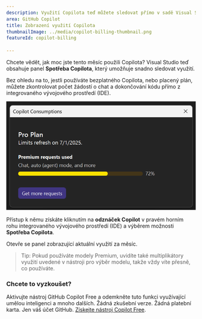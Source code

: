 ```yaml
---
description: Využití Copilota teď můžete sledovat přímo v sadě Visual Studio.
area: GitHub Copilot
title: Zobrazení využití Copilota
thumbnailImage: ../media/copilot-billing-thumbnail.png
featureId: copilot-billing

---
```



Chcete vědět, jak moc jste tento měsíc použili Copilota? Visual Studio teď obsahuje panel **Spotřeba Copilota**, který umožňuje snadno sledovat využití.

Bez ohledu na to, jestli používáte bezplatného Copilota, nebo placený plán, můžete zkontrolovat počet žádostí o chat a dokončování kódu přímo z integrovaného vývojového prostředí (IDE).

![Stav využití](../media/copilot-billing.png)

Přístup k němu získáte kliknutím na **odznáček Copilot** v pravém horním rohu integrovaného vývojového prostředí (IDE) a výběrem možnosti **Spotřeba Copilota**.

Otevře se panel zobrazující aktuální využití za měsíc.

> Tip: Pokud používáte modely Premium, uvidíte také multiplikátory využití uvedené v nástroji pro výběr modelu, takže vždy víte přesně, co používáte.

### Chcete to vyzkoušet?
Aktivujte nástroj GitHub Copilot Free a odemkněte tuto funkci využívající umělou inteligenci a mnoho dalších.
 Žádná zkušební verze. Žádná platební karta. Jen váš účet GitHub. [Získejte nástroj Copilot Free](https://github.com/settings/copilot).
